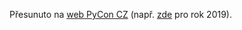 Přesunuto na [web PyCon CZ](https://cz.pycon.org/) (např. [zde](https://cz.pycon.org/2019/coc/) pro rok 2019).
